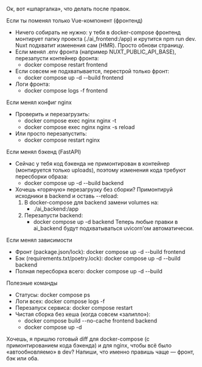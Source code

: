 Ок, вот «шпаргалка», что делать после правок.

Если ты поменял только Vue-компонент (фронтенд)
- Ничего собирать не нужно: у тебя в docker-compose фронтенд монтирует папку проекта (./ai_frontend:/app) и крутится npm run dev. Nuxt подхватит изменения сам (HMR). Просто обнови страницу.
- Если менял .env фронта (например NUXT_PUBLIC_API_BASE), перезапусти контейнер фронта:
  - docker compose restart frontend
- Если совсем не подхватывается, перестрой только фронт:
  - docker compose up -d --build frontend
- Логи фронта:
  - docker compose logs -f frontend

Если менял конфиг nginx
- Проверить и перезагрузить:
  - docker compose exec nginx nginx -t
  - docker compose exec nginx nginx -s reload
- Или просто перезапустить:
  - docker compose restart nginx

Если менял бэкенд (FastAPI)
- Сейчас у тебя код бэкенда не примонтирован в контейнер (монтируется только uploads), поэтому изменения кода требуют пересборки образа:
  - docker compose up -d --build backend
- Хочешь «горячую» перезагрузку без сборки? Примонтируй исходники в backend и оставь --reload:
  1) В docker-compose для backend замени volumes на:
     - ./ai_backend:/app
  2) Перезапусти backend:
     - docker compose up -d backend
  Теперь любые правки в ai_backend будут подхватываться uvicorn’ом автоматически.

Если менял зависимости
- Фронт (package.json/lock): docker compose up -d --build frontend
- Бэк (requirements.txt/poetry.lock): docker compose up -d --build backend
- Полная пересборка всего: docker compose up -d --build

Полезные команды
- Статусы: docker compose ps
- Логи всех: docker compose logs -f
- Перезапуск сервиса: docker compose restart <service>
- Чистая сборка без кеша (когда совсем «залипло»):
  - docker compose build --no-cache frontend backend
  - docker compose up -d

Хочешь, я пришлю готовый diff для docker-compose (с примонтированием кода бэкенда) и для nginx, чтобы всё было «автообновляемо» в dev? Напиши, что именно правишь чаще — фронт, бэк или оба.
